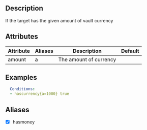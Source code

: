 ## Description
If the target has the given amount of vault currency


## Attributes

| Attribute | Aliases   | Description                                                          | Default |
|-----------|-----------|----------------------------------------------------------------------|---------|
| amount    | a         | The amount of currency                                               |         |


## Examples
```yaml
  Conditions:
  - hascurrency{a=1000} true
```


## Aliases
- [x] hasmoney